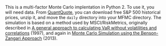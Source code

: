 This is a multi-factor Monte Carlo implentation in Python 2. To use it, you will need data. From <a href="https://quantquote.com/historical-stock-data">QuantQuote</a>, you can download free S&P 500 historical prices, unzip it, and move the <code>daily</code> directory into your MFMC directory. The simulation is based on a method used by MSCI/RiskMetrics, originally described in <a href="http://pbenson.github.io/docs/rmm2q97.pdf">A general approach to calculating VaR without volatilities and correlations</a> (1997), and again in <a href="../docs/benson_zangari.pdf">Monte Carlo Simulation using the Benson-Zangari Approach</a>                (2013).</p>

